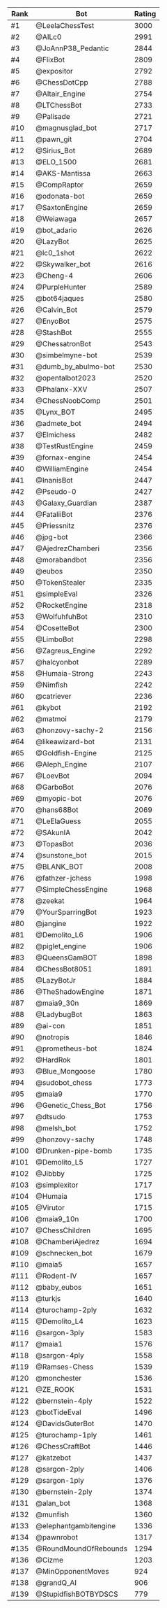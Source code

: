 Rank|Bot|Rating
---|---|---
#1|@LeelaChessTest|3000
#2|@AILc0|2991
#3|@JoAnnP38_Pedantic|2844
#4|@FlixBot|2809
#5|@expositor|2792
#6|@ChessDotCpp|2788
#7|@Altair_Engine|2754
#8|@LTChessBot|2733
#9|@Palisade|2721
#10|@magnusglad_bot|2717
#11|@pawn_git|2704
#12|@Sirius_Bot|2689
#13|@ELO_1500|2681
#14|@AKS-Mantissa|2663
#15|@CompRaptor|2659
#16|@odonata-bot|2659
#17|@SaxtonEngine|2659
#18|@Weiawaga|2657
#19|@bot_adario|2626
#20|@LazyBot|2625
#21|@lc0_1shot|2622
#22|@Skywalker_bot|2616
#23|@Cheng-4|2606
#24|@PurpleHunter|2589
#25|@bot64jaques|2580
#26|@Calvin_Bot|2579
#27|@EnyoBot|2575
#28|@StashBot|2555
#29|@ChessatronBot|2543
#30|@simbelmyne-bot|2539
#31|@dumb_by_abulmo-bot|2530
#32|@opentalbot2023|2520
#33|@Phalanx-XXV|2507
#34|@ChessNoobComp|2501
#35|@Lynx_BOT|2495
#36|@admete_bot|2494
#37|@Elmichess|2482
#38|@TestRustEngine|2459
#39|@fornax-engine|2454
#40|@WilliamEngine|2454
#41|@InanisBot|2447
#42|@Pseudo-0|2427
#43|@Galaxy_Guardian|2387
#44|@FataliiBot|2376
#45|@Priessnitz|2376
#46|@jpg-bot|2366
#47|@AjedrezChamberi|2356
#48|@morabandbot|2356
#49|@eubos|2350
#50|@TokenStealer|2335
#51|@simpleEval|2326
#52|@RocketEngine|2318
#53|@WolfuhfuhBot|2310
#54|@CosetteBot|2300
#55|@LimboBot|2298
#56|@Zagreus_Engine|2292
#57|@halcyonbot|2289
#58|@Humaia-Strong|2243
#59|@Nimfish|2242
#60|@catriever|2236
#61|@kybot|2192
#62|@matmoi|2179
#63|@honzovy-sachy-2|2156
#64|@likeawizard-bot|2131
#65|@Goldfish-Engine|2125
#66|@Aleph_Engine|2107
#67|@LoevBot|2094
#68|@GarboBot|2076
#69|@myopic-bot|2076
#70|@hans68Bot|2069
#71|@LeElaGuess|2055
#72|@SAkunIA|2042
#73|@TopasBot|2036
#74|@sunstone_bot|2015
#75|@BLANK_BOT|2008
#76|@fathzer-jchess|1998
#77|@SimpleChessEngine|1968
#78|@zeekat|1964
#79|@YourSparringBot|1923
#80|@jangine|1922
#81|@Demolito_L6|1906
#82|@piglet_engine|1906
#83|@QueensGamBOT|1898
#84|@ChessBot8051|1891
#85|@LazyBotJr|1884
#86|@TheShadowEngine|1871
#87|@maia9_30n|1869
#88|@LadybugBot|1863
#89|@ai-con|1851
#90|@notropis|1846
#91|@prometheus-bot|1824
#92|@HardRok|1801
#93|@Blue_Mongoose|1780
#94|@sudobot_chess|1773
#95|@maia9|1770
#96|@Genetic_Chess_Bot|1756
#97|@dtsudo|1753
#98|@melsh_bot|1752
#99|@honzovy-sachy|1748
#100|@Drunken-pipe-bomb|1735
#101|@Demolito_L5|1727
#102|@Jibbby|1725
#103|@simplexitor|1717
#104|@Humaia|1715
#105|@Virutor|1715
#106|@maia9_10n|1700
#107|@ChessChildren|1695
#108|@ChamberiAjedrez|1694
#109|@schnecken_bot|1679
#110|@maia5|1657
#111|@Rodent-IV|1657
#112|@baby_eubos|1651
#113|@turkjs|1640
#114|@turochamp-2ply|1632
#115|@Demolito_L4|1623
#116|@sargon-3ply|1583
#117|@maia1|1576
#118|@sargon-4ply|1558
#119|@Ramses-Chess|1539
#120|@monchester|1536
#121|@ZE_ROOK|1531
#122|@bernstein-4ply|1522
#123|@botTideEval|1496
#124|@DavidsGuterBot|1470
#125|@turochamp-1ply|1461
#126|@ChessCraftBot|1446
#127|@katzebot|1437
#128|@sargon-2ply|1406
#129|@sargon-1ply|1376
#130|@bernstein-2ply|1374
#131|@alan_bot|1368
#132|@munfish|1360
#133|@elephantgambitengine|1336
#134|@pawnrobot|1317
#135|@RoundMoundOfRebounds|1294
#136|@Cizme|1203
#137|@MinOpponentMoves|924
#138|@grandQ_AI|906
#139|@StupidfishBOTBYDSCS|779
